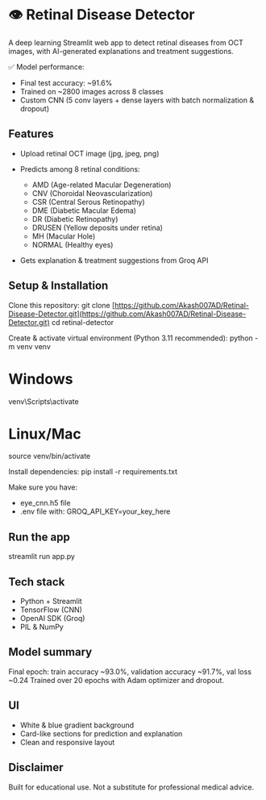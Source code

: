 # 👁️ Retinal Disease Detector

A deep learning Streamlit web app to detect retinal diseases from OCT images, with AI-generated explanations and treatment suggestions.

✅ Model performance:

* Final test accuracy: \~91.6%
* Trained on \~2800 images across 8 classes
* Custom CNN (5 conv layers + dense layers with batch normalization & dropout)

## Features

* Upload retinal OCT image (jpg, jpeg, png)
* Predicts among 8 retinal conditions:

  * AMD (Age-related Macular Degeneration)
  * CNV (Choroidal Neovascularization)
  * CSR (Central Serous Retinopathy)
  * DME (Diabetic Macular Edema)
  * DR (Diabetic Retinopathy)
  * DRUSEN (Yellow deposits under retina)
  * MH (Macular Hole)
  * NORMAL (Healthy eyes)
* Gets explanation & treatment suggestions from Groq API

## Setup & Installation

Clone this repository:
git clone [https://github.com/Akash007AD/Retinal-Disease-Detector.git](https://github.com/Akash007AD/Retinal-Disease-Detector.git)
cd retinal-detector

Create & activate virtual environment (Python 3.11 recommended):
python -m venv venv

# Windows

venv\Scripts\activate

# Linux/Mac

source venv/bin/activate

Install dependencies:
pip install -r requirements.txt

Make sure you have:

* eye\_cnn.h5 file
* .env file with:
  GROQ\_API\_KEY=your\_key\_here

## Run the app

streamlit run app.py

## Tech stack

* Python + Streamlit
* TensorFlow (CNN)
* OpenAI SDK (Groq)
* PIL & NumPy

## Model summary

Final epoch: train accuracy \~93.0%, validation accuracy \~91.7%, val loss \~0.24
Trained over 20 epochs with Adam optimizer and dropout.

## UI

* White & blue gradient background
* Card-like sections for prediction and explanation
* Clean and responsive layout

## Disclaimer

Built for educational use. Not a substitute for professional medical advice.
